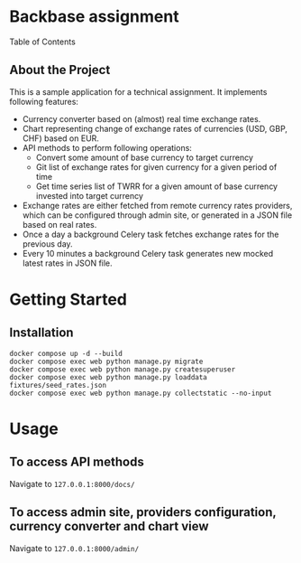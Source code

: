 # Backbase assignment

Table of Contents

## About the Project

This is a sample application for a technical assignment.
It implements following features:
* Currency converter based on (almost) real time exchange rates.
* Chart representing change of exchange rates of currencies (USD, GBP, CHF) based on EUR.
* API methods to perform following operations:
  * Convert some amount of base currency to target currency
  * Git list of exchange rates for given currency for a given period of time
  * Get time series list of TWRR for a given amount of base currency invested into target currency
* Exchange rates are either fetched from remote currency rates providers, 
  which can be configured through admin site, or generated in a JSON file based on real rates.
* Once a day a background Celery task fetches exchange rates for the previous day.
* Every 10 minutes a background Celery task generates new mocked latest rates in JSON file.


# Getting Started

## Installation
```
docker compose up -d --build
docker compose exec web python manage.py migrate
docker compose exec web python manage.py createsuperuser
docker compose exec web python manage.py loaddata fixtures/seed_rates.json
docker compose exec web python manage.py collectstatic --no-input
```


# Usage

## To access API methods
Navigate to `127.0.0.1:8000/docs/`

## To access admin site, providers configuration, currency converter and chart view
Navigate to `127.0.0.1:8000/admin/`

